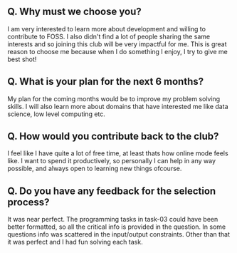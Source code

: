 ## Q. Why must we choose you?

I am very interested to learn more about development and willing to contribute to FOSS. I also didn't find a lot of people sharing the same interests and so joining this club will be very impactful for me. This is great reason to choose me because when I do something I enjoy, I try to give me best shot!

## Q. What is your plan for the next 6 months?

My plan for the coming months would be to improve my problem solving skills. I will also learn more about domains that have interested me like data science, low level computing etc. 

## Q. How would you contribute back to the club?

I feel like I have quite a lot of free time, at least thats how online mode feels like. I want to spend it productively, so personally I can help in any way possible, and always open to learning new things ofcourse.

## Q. Do you have any feedback for the selection process?

It was near perfect. The programming tasks in task-03 could have been better formatted, so all the critical info is provided in the question. In some questions info was scattered in the input/output constraints. Other than that it was perfect and I had fun solving each task.

